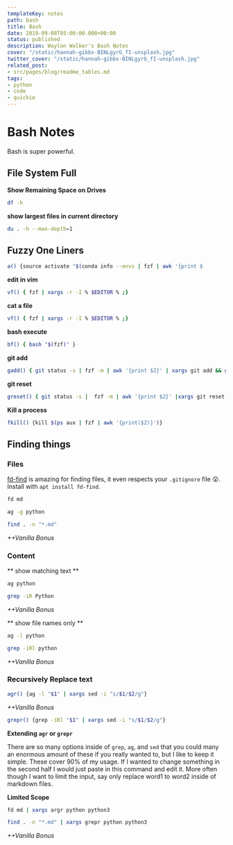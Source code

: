 ```yaml
---
templateKey: notes
path: bash
title: Bash
date: 2019-09-08T05:00:00.000+00:00
status: published
description: Waylon Walker's Bash Notes
cover: "/static/hannah-gibbs-BINLgyrG_fI-unsplash.jpg"
twitter_cover: "/static/hannah-gibbs-BINLgyrG_fI-unsplash.jpg"
related_post:
- src/pages/blog/readme_tables.md
tags:
- python
- code
- quickie
---
```


# Bash Notes

Bash is super powerful.


## File System Full

**Show Remaining Space on Drives**
```bash
df -h
```

**show largest files in current directory**
```bash
du . -h --max-depth=1
```

## Fuzzy One Liners

```bash
a() {source activate "$(conda info --envs | fzf | awk '{print $
```

**edit in vim**
```bash
vf() { fzf | xargs -r -I % $EDITOR % ;}
```

**cat a file**
```bash
vf() { fzf | xargs -r -I % $EDITOR % ;}
```

**bash execute**
```bash
bf() { bash "$(fzf)" }
```

**git add**
```bash
gadd() { git status -s | fzf -m | awk '{print $2}' | xargs git add && git status -s}
```

**git reset**
```bash
greset() { git status -s |  fzf -m | awk '{print $2}' |xargs git reset && git status -s}
```

**Kill a process**
```bash
fkill() {kill $(ps aux | fzf | awk '{print($2)}')}
```

## Finding things

### Files

[fd-find](https://github.com/sharkdp/fd) is amazing for finding files, it even respects your `.gitignore` file 😲.  Install with `apt install fd-find`.

```bash
fd md
```

```bash
ag -g python
```
```bash
find . -n "*.md"
```
_++Vanilla Bonus_

### Content


** show matching text **
```bash
ag python
```

```bash
grep -iR Python
```
_++Vanilla Bonus_


** show file names only **
```bash
ag -l python
```

```bash
grep -iRl python
```
_++Vanilla Bonus_

### Recursively Replace text

```bash
agr() {ag -l "$1" | xargs sed -i "s/$1/$2/g"}
```

_++Vanilla Bonus_
```bash
grepr() {grep -iRl "$1" | xargs sed -i "s/$1/$2/g"}
```

**Extending `agr` or `grepr`**

There are so many options inside of `grep`, `ag`, and `sed` that you could many an enormous amount of these if you really wanted to, but I like to keep it simple.  These cover 90% of my usage.  If I wanted to change something in the second half I would just paste in this command and edit it. More often though I want to limit the input, say only replace word1 to word2 inside of markdown files.

**Limited Scope**

```bash
fd md | xargs argr python python3
```

```bash
find . -n "*.md" | xargs grepr python python3
```
_++Vanilla Bonus_
